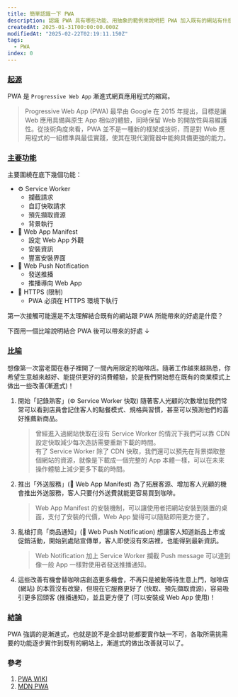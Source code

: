 ```yaml
---
title: 簡單認識一下 PWA
description: 認識 PWA 具有哪些功能、用抽象的範例來說明把 PWA 加入既有的網站有什麼好處
createdAt: 2025-01-31T00:00:00.000Z
modifiedAt: "2025-02-22T02:19:11.150Z"
tags:
  - PWA
index: 0
---
```


### [起源](#come-from)

PWA 是 `Progressive Web App` 漸進式網頁應用程式的縮寫。

> Progressive Web App (PWA) 最早由 Google 在 2015 年提出，目標是讓 Web 應用具備與原生 App 相似的體驗，同時保留 Web 的開放性與易維護性。從技術角度來看，PWA 並不是一種新的框架或技術，而是對 Web 應用程式的一組標準與最佳實踐，使其在現代瀏覽器中能夠具備更強的能力。

### [主要功能](#core-tech)

主要圍繞在底下幾個功能：

- ⚙️ Service Worker
  - 攔截請求
  - 自訂快取請求
  - 預先擷取資源
  - 背景執行
- 📱 Web App Manifest
  - 設定 Web App 外觀
  - 安裝資訊
  - 豐富安裝界面
- 🔔 Web Push Notification
  - 發送推播
  - 推播導向 Web App
- 🔐 HTTPS (限制)
  - PWA 必須在 HTTPS 環境下執行

第一次接觸可能還是不太理解結合既有的網站跟 PWA 所能帶來的好處是什麼？

下面用一個比喻說明結合 PWA 後可以帶來的好處 ↓

### [比喻](#simile)

想像第一次當老闆在巷子裡開了一間內用限定的咖啡店。隨著工作越來越熟悉，你希望生意越來越好、能提供更好的消費體驗，於是我們開始想在既有的商業模式上做出一些改善(漸進式)！

1. 開始「記錄熟客」(⚙️ Service Worker 快取)
   隨著客人光顧的次數增加我們常常可以看到店員會記住客人的點餐模式、規格與習慣，甚至可以預測他們的喜好推薦新商品。

   > 曾經進入過網站快取在沒有 Service Worker 的情況下我們可以靠 CDN 設定快取減少每次造訪需要重新下載的時間。  
   > 有了 Service Worker 除了 CDN 快取，我們還可以預先在背景擷取整個網站的資源，就像是下載成一個完整的 App 本體一樣，可以在未來操作體驗上減少更多下載的時間。

1. 推出「外送服務」(📱 Web App Manifest)
   為了拓展客源、增加客人光顧的機會推出外送服務，客人只要付外送費就能更容易買到咖啡。

   > Web App Manifest 的安裝機制，可以讓使用者把網站安裝到裝置的桌面，支付了安裝的代價，Web App 變得可以隨點即用更方便了。

1. 亂槍打鳥「商品通知」(🔔 Web Push Notification)
   想讓客人知道新品上市或促銷活動，開始到處貼宣傳單，客人即使沒有來店裡，也能得到最新資訊。

   > Web Notification 加上 Service Worker 攔截 Push message 可以達到像一般 App 一樣對使用者發送推播通知。

1. 這些改善有機會替咖啡店創造更多機會，不再只是被動等待生意上門，咖啡店 (網站) 的本質沒有改變，但現在它服務更好了 (快取、預先擷取資源)，容易吸引更多回頭客 (推播通知)，並且更方便了 (可以安裝成 Web App 使用)！

### [結論](#conclusion)

PWA 強調的是漸進式，也就是說不是全部功能都要實作缺一不可，各取所需挑需要的功能逐步實作到既有的網站上，漸進式的做出改善就可以了。

### 參考

1. [PWA WIKI](https://zh.wikipedia.org/zh-tw/漸進式網路應用程式)
1. [MDN PWA](https://developer.mozilla.org/zh-TW/docs/Web/Progressive_web_apps)
